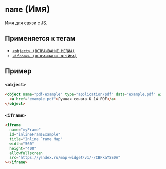 # `name` (Имя)

Имя для связи с JS.

## Применяется к тегам

- [`<object> (ВСТРАИВАНИЕ МЕДИА)`](<../TAGS MEDIA/object (ВСТРАИВАНИЕ МЕДИА).md>)
- [`<iframe> (ВСТРАИВАНИЕ ФРЕЙМА)`](<../TAGS MEDIA/iframe (ВСТРАИВАНИЕ ФРЕЙМА).md>)

## Пример

### `<object>`

```html
<object name="pdf-example" type="application/pdf" data="example.pdf" width="600" height="700">
  <a href="example.pdf">Лунная соната № 14 PDF</a>
</object>
```

### `<iframe>`

```html
<iframe
  name="myFrame"
  id="inlineFrameExample"
  title="Inline Frame Map"
  width="560"
  height="400"
  allowfullscreen
  src="https://yandex.ru/map-widget/v1/-/CBFkaYSE0A"
></iframe>
```

